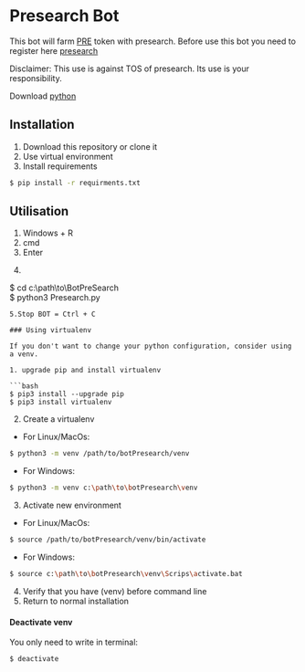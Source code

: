 # Presearch Bot

This bot will farm [PRE](https://coinmarketcap.com/fr/currencies/presearch/) token with presearch.
Before use this bot you need to register here [presearch](https://presearch.com/signup?rid=4001906)

Disclaimer: This use is against TOS of presearch. Its use is your responsibility.

Download [python](https://www.python.org/downloads/)

## Installation

1. Download this repository or clone it
2. Use virtual environment
3. Install requirements

```bash
$ pip install -r requirments.txt
```

## Utilisation

1. Windows + R 
2. cmd
3. Enter
4. ```bash
  $ cd c:\path\to\BotPreSearch\
  $ python3 Presearch.py
  ```
5.Stop BOT = Ctrl + C
  
### Using virtualenv

If you don't want to change your python configuration, consider using a venv.

1. upgrade pip and install virtualenv

```bash
$ pip3 install --upgrade pip
$ pip3 install virtualenv
```

2. Create a virtualenv
- For Linux/MacOs:
```bash
$ python3 -m venv /path/to/botPresearch/venv
```
- For Windows:
```bash
$ python3 -m venv c:\path\to\botPresearch\venv
```
3. Activate new environment
- For Linux/MacOs:
```bash
$ source /path/to/botPresearch/venv/bin/activate
```
- For Windows:
```bash
$ source c:\path\to\botPresearch\venv\Scrips\activate.bat
```
4. Verify that you have (venv) before command line
5. Return to normal installation

#### Deactivate venv

You only need to write in terminal:
```bash
$ deactivate
```
